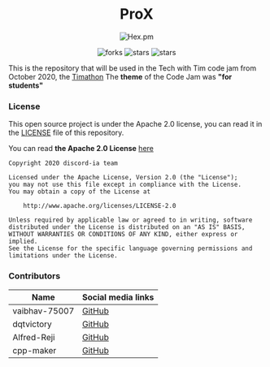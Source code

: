 <h1 align="center">ProX</h1>
<p align="center"><img alt="Hex.pm" src="https://img.shields.io/hexpm/l/plug?color=green&label=LICENSE"></p>
<p align="center">
    <img alt="forks" src="https://img.shields.io/github/forks/vaibhav-75007/TimathonCodeJamOct?label=Forks&style=social"/>
    <img alt="stars" src="https://img.shields.io/github/stars/vaibhav-75007/TimathonCodeJamOct?style=social"/>
    <img alt="stars" src="https://img.shields.io/github/watchers/vaibhav-75007/TimathonCodeJamOct?style=social"/>
</p>

This is the repository that will be used in the Tech with Tim code jam from October 2020, the [Timathon](https://twtcodejam.net/)
The **theme** of the Code Jam was **"for students"**

### License
This open source project is under the Apache 2.0 license, you can read it in the [LICENSE](https://github.com/vaibhav-75007/TimathonCodeJamOct/blob/main/LICENSE) file of this repository.

You can read **the Apache 2.0 License** [here](https://www.apache.org/licenses/LICENSE-2.0)
```
Copyright 2020 discord-ia team

Licensed under the Apache License, Version 2.0 (the "License");
you may not use this file except in compliance with the License.
You may obtain a copy of the License at

    http://www.apache.org/licenses/LICENSE-2.0

Unless required by applicable law or agreed to in writing, software
distributed under the License is distributed on an "AS IS" BASIS,
WITHOUT WARRANTIES OR CONDITIONS OF ANY KIND, either express or implied.
See the License for the specific language governing permissions and
limitations under the License.
```
### Contributors
| Name | Social media links |
|------|--------------------|
| vaibhav-75007 | [GitHub](https://github.com/vaibhav-75007) |
| dqtvictory | [GitHub](https://github.com/dqtvictory) |
| Alfred-Reji | [GitHub](https://github.com/Alfred-Reji) |
| cpp-maker| [GitHub](https://github.com/cpp-maker) |

